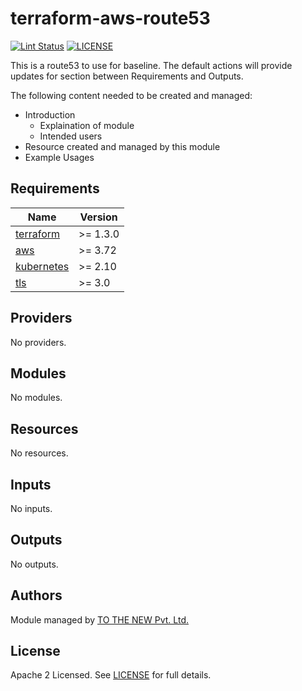 # terraform-aws-route53

[![Lint Status](https://github.com/tothenew/terraform-aws-route53/workflows/Lint/badge.svg)](https://github.com/tothenew/terraform-aws-route53/actions)
[![LICENSE](https://img.shields.io/github/license/tothenew/terraform-aws-route53)](https://github.com/tothenew/terraform-aws-route53/blob/master/LICENSE)

This is a route53 to use for baseline. The default actions will provide updates for section between Requirements and Outputs.

The following content needed to be created and managed:
 - Introduction
     - Explaination of module 
     - Intended users
 - Resource created and managed by this module
 - Example Usages

<!-- BEGIN_TF_DOCS -->
## Requirements

| Name | Version |
|------|---------|
| <a name="requirement_terraform"></a> [terraform](#requirement\_terraform) | >= 1.3.0 |
| <a name="requirement_aws"></a> [aws](#requirement\_aws) | >= 3.72 |
| <a name="requirement_kubernetes"></a> [kubernetes](#requirement\_kubernetes) | >= 2.10 |
| <a name="requirement_tls"></a> [tls](#requirement\_tls) | >= 3.0 |

## Providers

No providers.

## Modules

No modules.

## Resources

No resources.

## Inputs

No inputs.

## Outputs

No outputs.
<!-- END_TF_DOCS -->

## Authors

Module managed by [TO THE NEW Pvt. Ltd.](https://github.com/tothenew)

## License

Apache 2 Licensed. See [LICENSE](https://github.com/tothenew/terraform-aws-lambda/blob/main/LICENSE) for full details.
